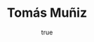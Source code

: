 ---
title: "Tomás Muñiz"
author:
  image: "img/authors/tomas-muniz.jpg"
  origin: "Chile"
  profession: "Game Dev"
  birthDate: "1994-04-14"
  bio: "Chilean game developer, curious nihilist, with a taste for cooking and adventure. He explores existence through humor and introspection."
  social: []
---